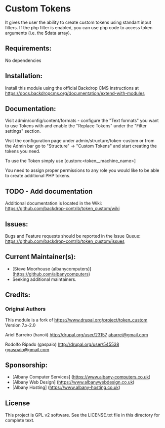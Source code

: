 # Custom Tokens

It gives the user the ability to create custom tokens using standart input filters.
If the php filter is enabled, you can use php code to access token arguments (i.e. the $data array).

## Requirements:
No dependencies

## Installation:
Install this module using the official Backdrop CMS instructions at https://docs.backdropcms.org/documentation/extend-with-modules

## Documentation:
Visit admin/config/content/formats - configure the "Text formats" you want to use Tokens with and enable the "Replace Tokens" under the "Filter settings" section.

Visit the configuration page under admin/structure/token-custom or from the Admin bar go to "Structure" -> "Custom Tokens" and start creating the tokens you need.

To use the Token simply use [custom:<token__machine_name>]

You need to assign proper permissions to any role you would like to be able to create additional PHP tokens.

## TODO - Add documentation
Additional documentation is located in the Wiki: https://github.com/backdrop-contrib/token_custom/wiki

## Issues:
Bugs and Feature requests should be reported in the Issue Queue: https://github.com/backdrop-contrib/token_custom/issues

## Current Maintainer(s):
- [Steve Moorhouse (albanycomputers)] (https://github.com/albanycomputers)
- Seeking additional maintainers.

## Credits:

### Original Authors
This module is a fork of https://www.drupal.org/project/token_custom Version 7.x-2.0

Ariel Barreiro (hanoii) http://drupal.org/user/23157
abarrei@gmail.com

Rodolfo Ripado (gaspaio) http://drupal.org/user/545538
ggaspaio@gmail.com

## Sponsorship:
 - [Albany Computer Services] (https://www.albany-computers.co.uk)
 - [Albany Web Design] (https://www.albanywebdesign.co.uk)
 - [Albany Hosting] (https://www.albany-hosting.co.uk)

## License
This project is GPL v2 software. See the LICENSE.txt file in this directory for complete text.